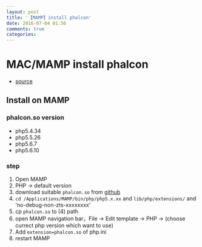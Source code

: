 ```yaml
---
layout: post
title: '【MAMP】install phalcon'
date: 2016-07-04 01:56
comments: true
categories: 
---
```

# MAC/MAMP install phalcon

- [source](https://github.com/majksner/php-phalcon-mamp)

## Install on MAMP

### phalcon.so version

- php5.4.34
- php5.5.26
- php5.6.7
- php5.6.10

### step

1. Open MAMP
2. PHP -> default version 
3. download suitable `phalcon.so` from [github](https://github.com/majksner/php-phalcon-mamp)
4. `cd /Applications/MAMP/bin/php/php5.x.xx` and `lib/php/extensions/` and 'no-debug-non-zts-xxxxxxxx'
5. cp `phalcon.so` to (4) path
6. open MAMP navigation bar，File -> Edit template -> PHP -> (choose currect php version which want to use)
7. Add `extension=phalcon.so` of php.ini
8. restart MAMP 